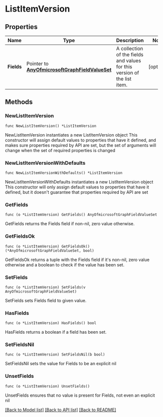 # ListItemVersion

## Properties

Name | Type | Description | Notes
------------ | ------------- | ------------- | -------------
**Fields** | Pointer to [**AnyOfmicrosoftGraphFieldValueSet**](anyOf&lt;microsoft.graph.fieldValueSet&gt;.md) | A collection of the fields and values for this version of the list item. | [optional] 

## Methods

### NewListItemVersion

`func NewListItemVersion() *ListItemVersion`

NewListItemVersion instantiates a new ListItemVersion object
This constructor will assign default values to properties that have it defined,
and makes sure properties required by API are set, but the set of arguments
will change when the set of required properties is changed

### NewListItemVersionWithDefaults

`func NewListItemVersionWithDefaults() *ListItemVersion`

NewListItemVersionWithDefaults instantiates a new ListItemVersion object
This constructor will only assign default values to properties that have it defined,
but it doesn't guarantee that properties required by API are set

### GetFields

`func (o *ListItemVersion) GetFields() AnyOfmicrosoftGraphFieldValueSet`

GetFields returns the Fields field if non-nil, zero value otherwise.

### GetFieldsOk

`func (o *ListItemVersion) GetFieldsOk() (*AnyOfmicrosoftGraphFieldValueSet, bool)`

GetFieldsOk returns a tuple with the Fields field if it's non-nil, zero value otherwise
and a boolean to check if the value has been set.

### SetFields

`func (o *ListItemVersion) SetFields(v AnyOfmicrosoftGraphFieldValueSet)`

SetFields sets Fields field to given value.

### HasFields

`func (o *ListItemVersion) HasFields() bool`

HasFields returns a boolean if a field has been set.

### SetFieldsNil

`func (o *ListItemVersion) SetFieldsNil(b bool)`

 SetFieldsNil sets the value for Fields to be an explicit nil

### UnsetFields
`func (o *ListItemVersion) UnsetFields()`

UnsetFields ensures that no value is present for Fields, not even an explicit nil

[[Back to Model list]](../README.md#documentation-for-models) [[Back to API list]](../README.md#documentation-for-api-endpoints) [[Back to README]](../README.md)


